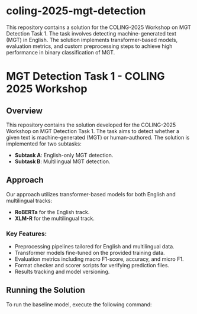 # coling-2025-mgt-detection
This repository contains a solution for the COLING-2025 Workshop on MGT Detection Task 1. The task involves detecting machine-generated text (MGT) in English. The solution implements transformer-based models, evaluation metrics, and custom preprocessing steps to achieve high performance in binary classification of MGT.

# MGT Detection Task 1 - COLING 2025 Workshop

## Overview
This repository contains the solution developed for the COLING-2025 Workshop on MGT Detection Task 1. The task aims to detect whether a given text is machine-generated (MGT) or human-authored. The solution is implemented for two subtasks:
- **Subtask A**: English-only MGT detection.
- **Subtask B**: Multilingual MGT detection.

## Approach
Our approach utilizes transformer-based models for both English and multilingual tracks:
- **RoBERTa** for the English track.
- **XLM-R** for the multilingual track.

### Key Features:
- Preprocessing pipelines tailored for English and multilingual data.
- Transformer models fine-tuned on the provided training data.
- Evaluation metrics including macro F1-score, accuracy, and micro F1.
- Format checker and scorer scripts for verifying prediction files.
- Results tracking and model versioning.

## Running the Solution
To run the baseline model, execute the following command:


